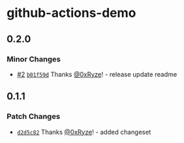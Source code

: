 # github-actions-demo

## 0.2.0

### Minor Changes

- [#2](https://github.com/0xRyze/git-actions-demo/pull/2) [`b01f59d`](https://github.com/0xRyze/git-actions-demo/commit/b01f59dba359e5aa8ea19a0f9faed06666b60e41) Thanks [@0xRyze](https://github.com/0xRyze)! - release update readme

## 0.1.1

### Patch Changes

- [`d2d5c82`](https://github.com/0xRyze/git-actions-demo/commit/d2d5c8211897e2631690d75b38ae4893523b2ed4) Thanks [@0xRyze](https://github.com/0xRyze)! - added changeset
